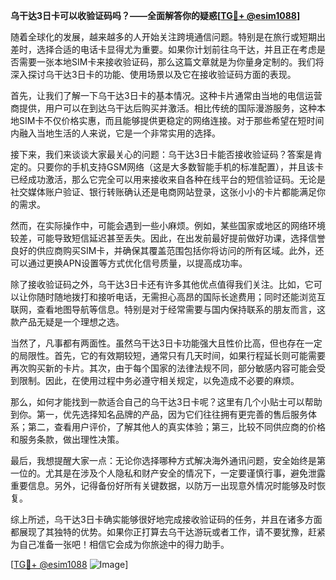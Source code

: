 **乌干达3日卡可以收验证码吗？——全面解答你的疑惑[[TG💪+ @esim1088](https://t.me/s/esim1088)]**

随着全球化的发展，越来越多的人开始关注跨境通信问题。特别是在旅行或短期出差时，选择合适的电话卡显得尤为重要。如果你计划前往乌干达，并且正在考虑是否需要一张本地SIM卡来接收验证码，那么这篇文章就是为你量身定制的。我们将深入探讨乌干达3日卡的功能、使用场景以及它在接收验证码方面的表现。

首先，让我们了解一下乌干达3日卡的基本情况。这种卡片通常由当地的电信运营商提供，用户可以在到达乌干达后购买并激活。相比传统的国际漫游服务，这种本地SIM卡不仅价格实惠，而且能够提供更稳定的网络连接。对于那些希望在短时间内融入当地生活的人来说，它是一个非常实用的选择。

接下来，我们来谈谈大家最关心的问题：乌干达3日卡能否接收验证码？答案是肯定的。只要你的手机支持GSM网络（这是大多数智能手机的标准配置），并且该卡已经成功激活，那么它完全可以用来接收来自各种在线平台的短信验证码。无论是社交媒体账户验证、银行转账确认还是电商网站登录，这张小小的卡片都能满足你的需求。

然而，在实际操作中，可能会遇到一些小麻烦。例如，某些国家或地区的网络环境较差，可能导致短信延迟甚至丢失。因此，在出发前最好提前做好功课，选择信誉良好的供应商购买SIM卡，并确保其覆盖范围包括你将访问的所有区域。此外，还可以通过更换APN设置等方式优化信号质量，以提高成功率。

除了接收验证码之外，乌干达3日卡还有许多其他优点值得我们关注。比如，它可以让你随时随地拨打和接听电话，无需担心高昂的国际长途费用；同时还能浏览互联网，查看地图导航等信息。特别是对于经常需要与国内保持联系的朋友而言，这款产品无疑是一个理想之选。

当然了，凡事都有两面性。虽然乌干达3日卡功能强大且性价比高，但也存在一定的局限性。首先，它的有效期较短，通常只有几天时间，如果行程延长则可能需要再次购买新的卡片。其次，由于每个国家的法律法规不同，部分敏感内容可能会受到限制。因此，在使用过程中务必遵守相关规定，以免造成不必要的麻烦。

那么，如何才能找到一款适合自己的乌干达3日卡呢？这里有几个小贴士可以帮助到你。第一，优先选择知名品牌的产品，因为它们往往拥有更完善的售后服务体系；第二，查看用户评价，了解其他人的真实体验；第三，比较不同供应商的价格和服务条款，做出理性决策。

最后，我想提醒大家一点：无论你选择哪种方式解决海外通讯问题，安全始终是第一位的。尤其是在涉及个人隐私和财产安全的情况下，一定要谨慎行事，避免泄露重要信息。另外，记得备份好所有关键数据，以防万一出现意外情况时能够及时恢复。

综上所述，乌干达3日卡确实能够很好地完成接收验证码的任务，并且在诸多方面都展现了其独特的优势。如果你正打算去乌干达游玩或者工作，请不要犹豫，赶紧为自己准备一张吧！相信它会成为你旅途中的得力助手。

[[TG💪+ @esim1088](https://t.me/s/esim1088) ![Image](https://i.postimg.cc/4NQfJmqS/Snipaste-2025-05-13-00-14-12.png)]